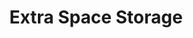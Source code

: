 ---
title: "Extra Space Storage"
url: /oklahoma-city/extra-space-storage-northwest-122nd-street/
shop: Mieten
---